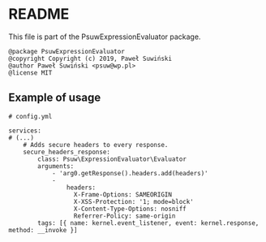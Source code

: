 README
=======

This file is part of the PsuwExpressionEvaluator package.

```
@package PsuwExpressionEvaluator  
@copyright Copyright (c) 2019, Paweł Suwiński  
@author Paweł Suwiński <psuw@wp.pl>  
@license MIT  
```

Example of usage
-----------------

```
# config.yml 

services:
# (...)
    # Adds secure headers to every response. 
    secure_headers_response:
        class: Psuw\ExpressionEvaluator\Evaluator
        arguments: 
            - 'arg0.getResponse().headers.add(headers)'
            - 
                headers:
                  X-Frame-Options: SAMEORIGIN
                  X-XSS-Protection: '1; mode=block'
                  X-Content-Type-Options: nosniff
                  Referrer-Policy: same-origin
        tags: [{ name: kernel.event_listener, event: kernel.response, method: __invoke }]
```
